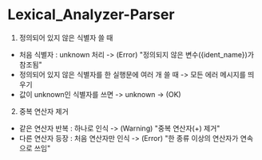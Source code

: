 # Lexical_Analyzer-Parser

1. 정의되어 있지 않은 식별자 쓸 때
- 처음 식별자 : unknown 처리
  -> (Error) "정의되지 않은 변수({ident_name})가 참조됨"
- 정의되어 있지 않은 식별자를 한 실행문에 여러 개 쓸 때
  -> 모든 에러 메시지를 띄우기
- 값이 unknown인 식별자를 쓰면 -> unknown 
  -> (OK)

2. 중복 연산자 제거
- 같은 연산자 반복 : 하나로 인식
  -> (Warning) "중복 연산자(+) 제거"
- 다른 연산자 등장 : 처음 연산자만 인식
  -> (Error) "한 종류 이상의 연산자가 연속으로 쓰임"